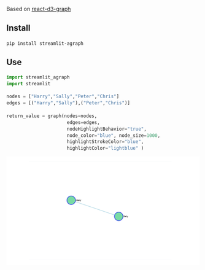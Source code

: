 
Based on [react-d3-graph](https://www.npmjs.com/package/react-d3-graph)


## Install

`pip install streamlit-agraph`

## Use
```python
import streamlit_agraph
import streamlit

nodes = ["Harry","Sally","Peter","Chris"]
edges = [("Harry","Sally"),("Peter","Chris")]

return_value = graph(nodes=nodes,
                      edges=edges, 
                      nodeHighlightBehavior="true",
                      node_color="blue", node_size=1000,
                      highlightStrokeColor="blue",
                      highlightColor="lightblue" )
```

![](https://github.com/ChrisChross/streamlit-agraph/blob/master/imgs/example.png)

